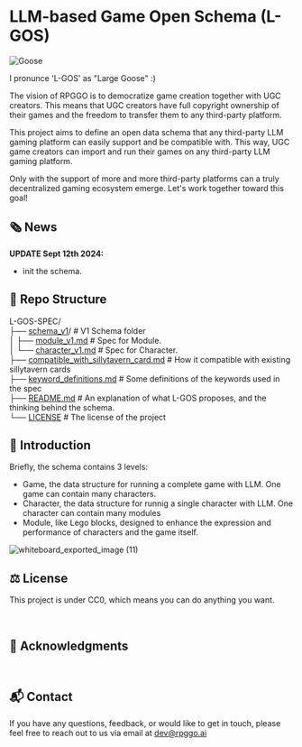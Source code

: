# LLM-based Game Open Schema (L-GOS)

![Goose](https://github.com/user-attachments/assets/dc2c4123-1729-4065-ac26-bec60ad0a22b)

I pronunce 'L-GOS' as "Large Goose" :)


The vision of RPGGO is to democratize game creation together with UGC creators. This means that UGC creators have full copyright ownership of their games and the freedom to transfer them to any third-party platform.

This project aims to define an open data schema that any third-party LLM gaming platform can easily support and be compatible with. This way, UGC game creators can import and run their games on any third-party LLM gaming platform.

Only with the support of more and more third-party platforms can a truly decentralized gaming ecosystem emerge. Let's work together toward this goal!

## 🗞️ News

**UPDATE Sept 12th 2024:**
- init the schema.


## 📂 Repo Structure

L-GOS-SPEC/ <br>
├── [schema_v1](./schema_v1/)/                            # V1 Schema folder <br>
│   ├── [module_v1.md](./schema_v1/module_v1.md)          # Spec for Module.  <br>
│   └── [character_v1.md](./schema_v1/character_v1.md)    # Spec for Character. <br>
├── [compatible_with_sillytavern_card.md](./compatible_with_sillytavern_card.md)    # How it compatible with existing sillytavern cards <br>
├── [keyword_definitions.md](./keyword_definitions.md)    # Some definitions of the keywords used in the spec <br>
├── [README.md](./README.md)                              # An explanation of what L-GOS proposes, and the thinking behind the schema. <br>
└── [LICENSE](./LICENSE)                                  # The license of the project <br>

## 📑 Introduction

Briefly, the schema contains 3 levels:
- Game, the data structure for running a complete game with LLM. One game can contain many characters.
- Character, the data structure for runnig a single character with LLM. One character can contain many modules
- Module, like Lego blocks, designed to enhance the expression and performance of characters and the game itself.

![whiteboard_exported_image (11)](https://github.com/user-attachments/assets/0f9de6a9-1671-4eb6-91c4-2588aba9aa75)



## ⚖️ License

This project is under CC0, which means you can do anything you want.

<br>

## 🤝 Acknowledgments


<br>

## 📬 Contact

If you have any questions, feedback, or would like to get in touch, please feel free to reach out to us via email at [dev@rpggo.ai](mailto:dev@rpggo.ai)
